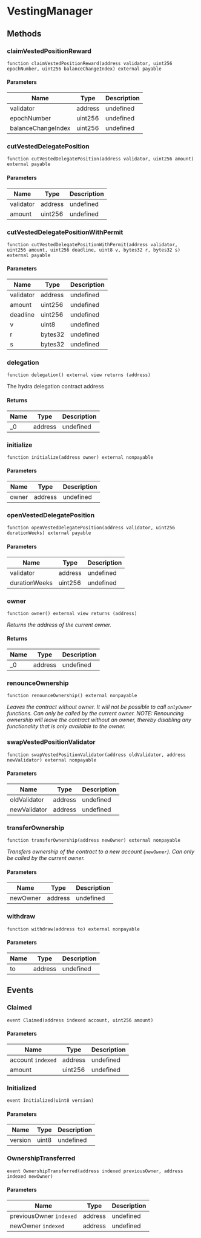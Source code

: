 # VestingManager









## Methods

### claimVestedPositionReward

```solidity
function claimVestedPositionReward(address validator, uint256 epochNumber, uint256 balanceChangeIndex) external payable
```





#### Parameters

| Name | Type | Description |
|---|---|---|
| validator | address | undefined |
| epochNumber | uint256 | undefined |
| balanceChangeIndex | uint256 | undefined |

### cutVestedDelegatePosition

```solidity
function cutVestedDelegatePosition(address validator, uint256 amount) external payable
```





#### Parameters

| Name | Type | Description |
|---|---|---|
| validator | address | undefined |
| amount | uint256 | undefined |

### cutVestedDelegatePositionWithPermit

```solidity
function cutVestedDelegatePositionWithPermit(address validator, uint256 amount, uint256 deadline, uint8 v, bytes32 r, bytes32 s) external payable
```





#### Parameters

| Name | Type | Description |
|---|---|---|
| validator | address | undefined |
| amount | uint256 | undefined |
| deadline | uint256 | undefined |
| v | uint8 | undefined |
| r | bytes32 | undefined |
| s | bytes32 | undefined |

### delegation

```solidity
function delegation() external view returns (address)
```

The hydra delegation contract address




#### Returns

| Name | Type | Description |
|---|---|---|
| _0 | address | undefined |

### initialize

```solidity
function initialize(address owner) external nonpayable
```





#### Parameters

| Name | Type | Description |
|---|---|---|
| owner | address | undefined |

### openVestedDelegatePosition

```solidity
function openVestedDelegatePosition(address validator, uint256 durationWeeks) external payable
```





#### Parameters

| Name | Type | Description |
|---|---|---|
| validator | address | undefined |
| durationWeeks | uint256 | undefined |

### owner

```solidity
function owner() external view returns (address)
```



*Returns the address of the current owner.*


#### Returns

| Name | Type | Description |
|---|---|---|
| _0 | address | undefined |

### renounceOwnership

```solidity
function renounceOwnership() external nonpayable
```



*Leaves the contract without owner. It will not be possible to call `onlyOwner` functions. Can only be called by the current owner. NOTE: Renouncing ownership will leave the contract without an owner, thereby disabling any functionality that is only available to the owner.*


### swapVestedPositionValidator

```solidity
function swapVestedPositionValidator(address oldValidator, address newValidator) external nonpayable
```





#### Parameters

| Name | Type | Description |
|---|---|---|
| oldValidator | address | undefined |
| newValidator | address | undefined |

### transferOwnership

```solidity
function transferOwnership(address newOwner) external nonpayable
```



*Transfers ownership of the contract to a new account (`newOwner`). Can only be called by the current owner.*

#### Parameters

| Name | Type | Description |
|---|---|---|
| newOwner | address | undefined |

### withdraw

```solidity
function withdraw(address to) external nonpayable
```





#### Parameters

| Name | Type | Description |
|---|---|---|
| to | address | undefined |



## Events

### Claimed

```solidity
event Claimed(address indexed account, uint256 amount)
```





#### Parameters

| Name | Type | Description |
|---|---|---|
| account `indexed` | address | undefined |
| amount  | uint256 | undefined |

### Initialized

```solidity
event Initialized(uint8 version)
```





#### Parameters

| Name | Type | Description |
|---|---|---|
| version  | uint8 | undefined |

### OwnershipTransferred

```solidity
event OwnershipTransferred(address indexed previousOwner, address indexed newOwner)
```





#### Parameters

| Name | Type | Description |
|---|---|---|
| previousOwner `indexed` | address | undefined |
| newOwner `indexed` | address | undefined |



